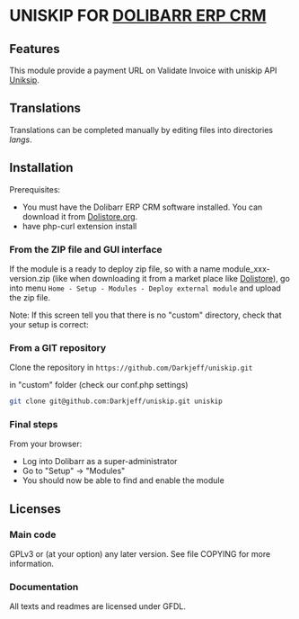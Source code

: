 # UNISKIP FOR [DOLIBARR ERP CRM](https://www.dolibarr.org)

## Features

This module provide a payment URL on Validate Invoice with uniskip API [Uniksip](https://www.uniskip.store/).

## Translations

Translations can be completed manually by editing files into directories *langs*.

## Installation

Prerequisites:

 - You must have the Dolibarr ERP CRM software installed. You can download it from [Dolistore.org](https://www.dolibarr.org).
 - have php-curl extension install

### From the ZIP file and GUI interface

If the module is a ready to deploy zip file, so with a name module_xxx-version.zip (like when downloading it from a market place like [Dolistore](https://www.dolistore.com)),
go into menu ```Home - Setup - Modules - Deploy external module``` and upload the zip file.

Note: If this screen tell you that there is no "custom" directory, check that your setup is correct:

### From a GIT repository

Clone the repository in ```https://github.com/Darkjeff/uniskip.git```

in "custom" folder (check our conf.php settings)
```sh
git clone git@github.com:Darkjeff/uniskip.git uniskip
```

### Final steps

From your browser:

  - Log into Dolibarr as a super-administrator
  - Go to "Setup" -> "Modules"
  - You should now be able to find and enable the module



## Licenses

### Main code

GPLv3 or (at your option) any later version. See file COPYING for more information.

### Documentation

All texts and readmes are licensed under GFDL.

